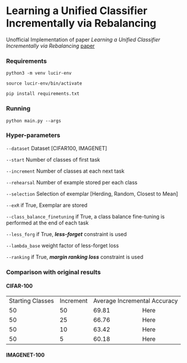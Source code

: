 # Learning a Unified Classifier Incrementally via Rebalancing
Unofficial Implementation of paper _Learning a Unified Classifier Incrementally via Rebalancing_  [paper](https://openaccess.thecvf.com/content_CVPR_2019/html/Hou_Learning_a_Unified_Classifier_Incrementally_via_Rebalancing_CVPR_2019_paper.html)
### Requirements
`python3 -m venv lucir-env`

`source lucir-env/bin/activate`

`pip install requirements.txt`

### Running
`python main.py --args`

### Hyper-parameters

`--dataset` Dataset [CIFAR100, IMAGENET]

`--start` Number of classes of first task

`--increment` Number of classes at each next task

`--rehearsal` Number of example stored per each class

`--selection` Selection of exemplar [Herding, Random, Closest to Mean]

`--exR` if True, Exemplar are stored

`--class_balance_finetuning` if True, a class balance fine-tuning is performed at the end of each task

`--less_forg`  if True,  _**less-forget**_ constraint is used

`--lambda_base` weight factor of less-forget loss

`--ranking` if True,  _**margin ranking loss**_ constraint is used
### Comparison with original results

#### CIFAR-100

<table>
  <tr>
    <td>Starting Classes</td>
    <td>Increment</td>
    <td colspan="2">Average Incremental Accuracy</td>
  </tr>
  <tr>
    <td>50</td>
    <td>50</td>
    <td>69.81</td>
    <td>Here</td>
  </tr>

  <tr>
    <td>50</td>
    <td>25</td>
    <td>66.76</td>
    <td>Here</td>
  </tr>

  <tr>
    <td>50</td>
    <td>10</td>
    <td>63.42</td>
    <td>Here</td>
  </tr>

  <tr>
    <td>50</td>
    <td>5</td>
    <td>60.18</td>
    <td>Here</td>
  </tr>
</table>

#### IMAGENET-100
